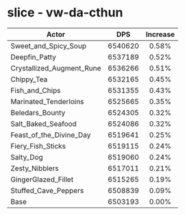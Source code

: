 # slice - vw-da-cthun
| Actor | DPS | Increase |
|---|:---:|:---:|
|Sweet_and_Spicy_Soup|6540620|0.58%|
|Deepfin_Patty|6537189|0.52%|
|Crystallized_Augment_Rune|6536266|0.51%|
|Chippy_Tea|6532165|0.45%|
|Fish_and_Chips|6531355|0.43%|
|Marinated_Tenderloins|6525665|0.35%|
|Beledars_Bounty|6524305|0.32%|
|Salt_Baked_Seafood|6524086|0.32%|
|Feast_of_the_Divine_Day|6519641|0.25%|
|Fiery_Fish_Sticks|6519115|0.24%|
|Salty_Dog|6519060|0.24%|
|Zesty_Nibblers|6517011|0.21%|
|GingerGlazed_Fillet|6515265|0.19%|
|Stuffed_Cave_Peppers|6508839|0.09%|
|Base|6503193|0.00%|
